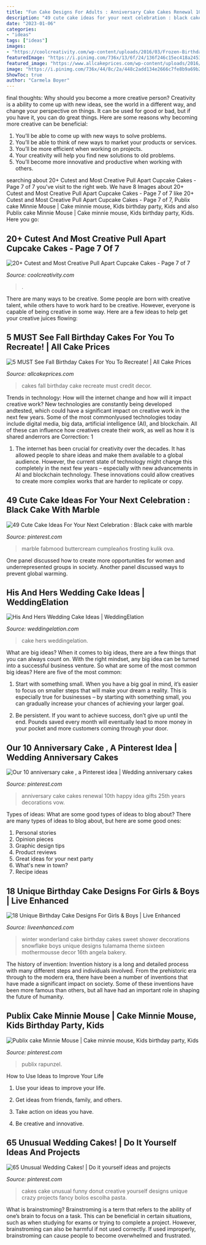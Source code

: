 ```yaml
---
title: "Fun Cake Designs For Adults : Anniversary Cake Cakes Renewal 10th Happy Idea Gifts 25th Years Decorations Vow"
description: "49 cute cake ideas for your next celebration : black cake with marble"
date: "2023-01-06"
categories:
- "ideas"
tags: ["ideas"]
images:
- "https://coolcreativity.com/wp-content/uploads/2016/03/Frozen-Birthday-Cake.jpg"
featuredImage: "https://i.pinimg.com/736x/13/6f/24/136f246c15ec418a24531c57b395663a.jpg"
featured_image: "https://www.allcakeprices.com/wp-content/uploads/2016/11/fall-birthday-cakes-2.jpg"
image: "https://i.pinimg.com/736x/44/8c/2a/448c2add134e2666c7fe8b9a69b2d0e7--donut-wedding-cake-wedding-cake-funny.jpg"
ShowToc: true
author: "Carmela Boyer"
---
```



final thoughts: Why should you become a more creative person?
Creativity is a ability to come up with new ideas, see the world in a different way, and change your perspective on things. It can be used for good or bad, but if you have it, you can do great things. Here are some reasons why becoming more creative can be beneficial: 
1. You’ll be able to come up with new ways to solve problems. 
2. You’ll be able to think of new ways to market your products or services. 
3. You’ll be more efficient when working on projects. 
4. Your creativity will help you find new solutions to old problems. 
5. You’ll become more innovative and productive when working with others.

	

		
searching about 20+ Cutest and Most Creative Pull Apart Cupcake Cakes - Page 7 of 7 you've visit to the right web. We have 8 Images about 20+ Cutest and Most Creative Pull Apart Cupcake Cakes - Page 7 of 7 like 20+ Cutest and Most Creative Pull Apart Cupcake Cakes - Page 7 of 7, Publix cake Minnie Mouse | Cake minnie mouse, Kids birthday party, Kids and also Publix cake Minnie Mouse | Cake minnie mouse, Kids birthday party, Kids. Here you go:
		
    
## 20+ Cutest And Most Creative Pull Apart Cupcake Cakes - Page 7 Of 7

<img loading=lazy src="https://coolcreativity.com/wp-content/uploads/2016/03/Frozen-Birthday-Cake.jpg" onerror="this.onerror=null;this.src='https://tse1.mm.bing.net/th?id=OIP.B5hB8Ye79vKiqaeqbxPhygHaNK&amp;pid=15.1';" alt="20+ Cutest and Most Creative Pull Apart Cupcake Cakes - Page 7 of 7">

_Source: coolcreativity.com_

>. 

	

There are many ways to be creative. Some people are born with creative talent, while others have to work hard to be creative. However, everyone is capable of being creative in some way. Here are a few ideas to help get your creative juices flowing:

    
## 5 MUST See Fall Birthday Cakes For You To Recreate! | All Cake Prices

<img loading=lazy src="https://www.allcakeprices.com/wp-content/uploads/2016/11/fall-birthday-cakes-2.jpg" onerror="this.onerror=null;this.src='https://tse4.mm.bing.net/th?id=OIP.XWriA2lW1ZAdjMmKuEg3lwHaJ4&amp;pid=15.1';" alt="5 MUST See Fall Birthday Cakes For You To Recreate! | All Cake Prices">

_Source: allcakeprices.com_

>cakes fall birthday cake recreate must credit decor. 

	

Trends in technology: How will the internet change and how will it impact creative work?
New technologies are constantly being developed andtested, which could have a significant impact on creative work in the next few years. Some of the most commonlyused technologies today include digital media, big data, artificial intelligence (AI), and blockchain. All of these can influence how creatives create their work, as well as how it is shared anderrors are Correction: 1
1) The internet has been crucial for creativity over the decades. It has allowed people to share ideas and make them available to a global audience. However, the current state of technology might change this completely in the next few years – especially with new advancements in AI and blockchain technology. These innovations could allow creatives to create more complex works that are harder to replicate or copy.

    
## 49 Cute Cake Ideas For Your Next Celebration : Black Cake With Marble

<img loading=lazy src="https://i.pinimg.com/736x/13/6f/24/136f246c15ec418a24531c57b395663a.jpg" onerror="this.onerror=null;this.src='https://tse1.mm.bing.net/th?id=OIP.blUJ7R3Yk5qKPPcXuEK5UAHaOR&amp;pid=15.1';" alt="49 Cute Cake Ideas For Your Next Celebration : Black cake with marble">

_Source: pinterest.com_

>marble fabmood buttercream cumpleaños frosting kulik ova. 

	

One panel discussed how to create more opportunities for women and underrepresented groups in society. Another panel discussed ways to prevent global warming.

    
## His And Hers Wedding Cake Ideas | WeddingElation

<img loading=lazy src="https://www.weddingelation.com/wp-content/uploads/2016/04/his-hers-vanilla-chocolate-cake.jpeg" onerror="this.onerror=null;this.src='https://tse2.mm.bing.net/th?id=OIP.ssaXHLFr03bs4lq0gJrLkQHaMv&amp;pid=15.1';" alt="His And Hers Wedding Cake Ideas | WeddingElation">

_Source: weddingelation.com_

>cake hers weddingelation. 

	

What are big ideas?
When it comes to big ideas, there are a few things that you can always count on. With the right mindset, any big idea can be turned into a successful business venture. So what are some of the most common big ideas? Here are five of the most common:
1. Start with something small. When you have a big goal in mind, it’s easier to focus on smaller steps that will make your dream a reality. This is especially true for businesses – by starting with something small, you can gradually increase your chances of achieving your larger goal.

2. Be persistent. If you want to achieve success, don’t give up until the end. Pounds saved every month will eventually lead to more money in your pocket and more customers coming through your door.

    
## Our 10 Anniversary Cake , A Pinterest Idea | Wedding Anniversary Cakes

<img loading=lazy src="https://i.pinimg.com/736x/d6/46/9a/d6469a6087ae5de17237fb2b529cbc85---anniversary.jpg" onerror="this.onerror=null;this.src='https://tse3.mm.bing.net/th?id=OIP.Xu1xq7QA_Vi6tsNG7GMczgHaNJ&amp;pid=15.1';" alt="Our 10 anniversary cake , a Pinterest idea | Wedding anniversary cakes">

_Source: pinterest.com_

>anniversary cake cakes renewal 10th happy idea gifts 25th years decorations vow. 

	

Types of ideas: What are some good types of ideas to blog about?
There are many types of ideas to blog about, but here are some good ones:
1. Personal stories 
2. Opinion pieces 
3. Graphic design tips 
4. Product reviews 
5. Great ideas for your next party 
6. What's new in town? 
7. Recipe ideas 

    
## 18 Unique Birthday Cake Designs For Girls &amp; Boys | Live Enhanced

<img loading=lazy src="http://www.liveenhanced.com/wp-content/uploads/2018/02/Winter-Wonderland-Cakes-1.jpg" onerror="this.onerror=null;this.src='https://tse2.mm.bing.net/th?id=OIP.iLw68BCfenpFTe84ge7B1QHaLY&amp;pid=15.1';" alt="18 Unique Birthday Cake Designs For Girls &amp; Boys | Live Enhanced">

_Source: liveenhanced.com_

>winter wonderland cake birthday cakes sweet shower decorations snowflake boys unique designs tulamama theme sixteen mothermousse decor 16th angela bakery. 

	

The history of invention:
Invention history is a long and detailed process with many different steps and individuals involved. From the prehistoric era through to the modern era, there have been a number of inventions that have made a significant impact on society. Some of these inventions have been more famous than others, but all have had an important role in shaping the future of humanity.

    
## Publix Cake Minnie Mouse | Cake Minnie Mouse, Kids Birthday Party, Kids

<img loading=lazy src="https://i.pinimg.com/736x/91/4b/a0/914ba08404e9b4e78d36d8e9cebfa9ae--publix-cakes-minnie-mouse.jpg" onerror="this.onerror=null;this.src='https://tse1.mm.bing.net/th?id=OIP.pysT2ljQKImgFRxdFhaOWAHaJ3&amp;pid=15.1';" alt="Publix cake Minnie Mouse | Cake minnie mouse, Kids birthday party, Kids">

_Source: pinterest.com_

>publix rapunzel. 

	

How to Use Ideas to Improve Your Life
1. Use your ideas to improve your life.
2. Get ideas from friends, family, and others.

3. Take action on ideas you have.

4. Be creative and innovative.

    
## 65 Unusual Wedding Cakes! | Do It Yourself Ideas And Projects

<img loading=lazy src="https://i.pinimg.com/736x/44/8c/2a/448c2add134e2666c7fe8b9a69b2d0e7--donut-wedding-cake-wedding-cake-funny.jpg" onerror="this.onerror=null;this.src='https://tse2.mm.bing.net/th?id=OIP.mhDPCdJ1MUOlYDqzCqJGTwHaLH&amp;pid=15.1';" alt="65 Unusual Wedding Cakes! | Do it yourself ideas and projects">

_Source: pinterest.com_

>cakes cake unusual funny donut creative yourself designs unique crazy projects fancy bolos escolha pasta. 

	

What is brainstroming?
Brainstroming is a term that refers to the ability of one’s brain to focus on a task. This can be beneficial in certain situations, such as when studying for exams or trying to complete a project. However, brainstroming can also be harmful if not used correctly. If used improperly, brainstroming can cause people to become overwhelmed and frustrated.

